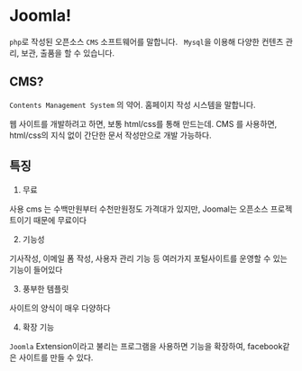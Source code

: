 # Joomla!

 `php`로 작성된 오픈소스 `CMS` 소프트웨어를 말합니다. ` Mysql`을 이용해 다양한 컨텐츠 관리, 보관, 출품을 할 수 있습니다.

##  CMS?

`Contents Management System` 의 약어. 홈페이지 작성 시스템을 말합니다.

웹 사이트를 개발하려고 하면, 보통 html/css를 통해 만드는데. CMS 를 사용하면, html/css의 지식 없이 간단한 문서 작성만으로 개발 가능하다.

## 특징

1. 무료 

사용 cms 는 수백만원부터 수천만원정도 가격대가 있지만, Joomal는 오픈소스 프로젝트이기 때문에 무료이다

2. 기능성

기사작성, 이메일 폼 작성, 사용자 관리 기능 등 여러가지 포털사이트를 운영할 수 있는 기능이 들어있다

3. 풍부한 템플릿

사이트의 양식이 매우 다양하다

4. 확장 기능

`Joomla` Extension이라고 불리는 프로그램을 사용하면 기능을 확장하여, facebook같은 사이트를 만들 수 있다.